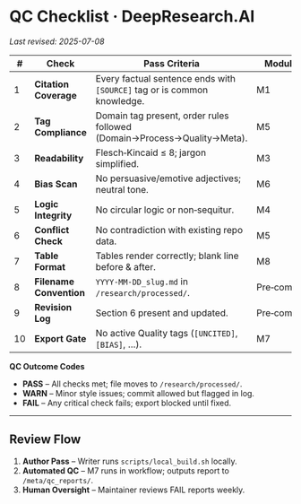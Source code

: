# QC Checklist · DeepResearch.AI  
_Last revised: 2025-07-08_

| # | Check | Pass Criteria | Module |
|---|-------|---------------|--------|
| 1 | **Citation Coverage** | Every factual sentence ends with `[SOURCE]` tag or is common knowledge. | M1 |
| 2 | **Tag Compliance** | Domain tag present, order rules followed (Domain→Process→Quality→Meta). | M5 |
| 3 | **Readability** | Flesch‑Kincaid ≤ 8; jargon simplified. | M3 |
| 4 | **Bias Scan** | No persuasive/emotive adjectives; neutral tone. | M6 |
| 5 | **Logic Integrity** | No circular logic or non‑sequitur. | M4 |
| 6 | **Conflict Check** | No contradiction with existing repo data. | M5 |
| 7 | **Table Format** | Tables render correctly; blank line before & after. | M8 |
| 8 | **Filename Convention** | `YYYY-MM-DD_slug.md` in `/research/processed/`. | Pre‑commit |
| 9 | **Revision Log** | Section 6 present and updated. | Pre‑commit |
| 10 | **Export Gate** | No active Quality tags (`[UNCITED]`, `[BIAS]`, …). | M7 |

**QC Outcome Codes**

* **PASS** – All checks met; file moves to `/research/processed/`.  
* **WARN** – Minor style issues; commit allowed but flagged in log.  
* **FAIL** – Any critical check fails; export blocked until fixed.

---

## Review Flow
1. **Author Pass** – Writer runs `scripts/local_build.sh` locally.  
2. **Automated QC** – M7 runs in workflow; outputs report to `/meta/qc_reports/`.  
3. **Human Oversight** – Maintainer reviews FAIL reports weekly.
